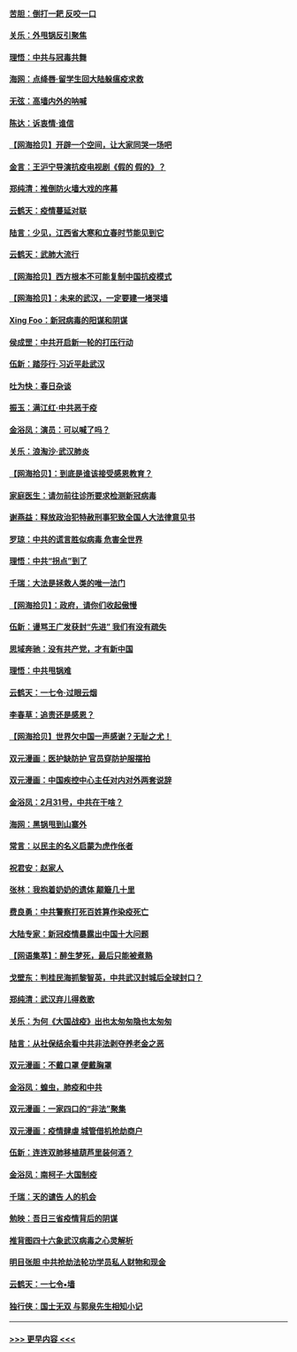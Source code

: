 #### [苦胆：倒打一耙 反咬一口](../pages/nsc993/n11944542.md?t=03170502) 
#### [关乐：外甩锅反引聚焦](../pages/nsc993/n11944211.md?t=03170502) 
#### [理悟：中共与冠毒共舞](../pages/nsc993/n11944197.md?t=03170502) 
#### [海网：点绛唇‧留学生回大陆躲瘟疫求救](../pages/nsc993/n11944043.md?t=03170502) 
#### [无弦：高墙内外的呐喊](../pages/nsc993/n11943684.md?t=03170502) 
#### [陈达：诉衷情·谁信](../pages/nsc993/n11942899.md?t=03170502) 
#### [【网海拾贝】开辟一个空间，让大家同哭一场吧](../pages/nsc993/n11942165.md?t=03170502) 
#### [金言：王沪宁导演抗疫电视剧《假的 假的》？](../pages/nsc993/n11941510.md?t=03170502) 
#### [郑纯清：推倒防火墙大戏的序幕](../pages/nsc993/n11940838.md?t=03170502) 
#### [云鹤天：疫情蔓延对联](../pages/nsc993/n11940579.md?t=03170502) 
#### [陆言：少见，江西省大寒和立春时节能见到它](../pages/nsc993/n11939983.md?t=03170502) 
#### [云鹤天：武肺大流行](../pages/nsc993/n11939902.md?t=03170502) 
#### [【网海拾贝】西方根本不可能复制中国抗疫模式](../pages/nsc993/n11939725.md?t=03170502) 
#### [【网海拾贝】：未来的武汉，一定要建一堵哭墙](../pages/nsc993/n11938684.md?t=03170502) 
#### [Xing Foo：新冠病毒的阳谋和阴谋](../pages/nsc993/n11936086.md?t=03170502) 
#### [侯成罡：中共开启新一轮的打压行动](../pages/nsc993/n11935730.md?t=03170502) 
#### [伍新：踏莎行‧习近平赴武汉](../pages/nsc993/n11935157.md?t=03170502) 
#### [吐为快：春日杂谈](../pages/nsc993/n11934776.md?t=03170502) 
#### [振玉：满江红‧中共恶于疫](../pages/nsc993/n11934647.md?t=03170502) 
#### [金浴凤：演员：可以喊了吗？](../pages/nsc993/n11934602.md?t=03170502) 
#### [关乐：浪淘沙·武汉肺炎](../pages/nsc993/n11931792.md?t=03170502) 
#### [【网海拾贝】：到底是谁该接受感恩教育？](../pages/nsc993/n11931552.md?t=03170502) 
#### [家庭医生：请勿前往诊所要求检测新冠病毒](../pages/nsc993/n11929190.md?t=03170502) 
#### [谢燕益：释放政治犯特赦刑事犯致全国人大法律意见书](../pages/nsc993/n11928978.md?t=03170502) 
#### [罗琼：中共的谎言胜似病毒 危害全世界](../pages/nsc993/n11922636.md?t=03170502) 
#### [理悟：中共“拐点”到了](../pages/nsc993/n11928496.md?t=03170502) 
#### [千瑞：大法是拯救人类的唯一法门](../pages/nsc993/n11927637.md?t=03170502) 
#### [【网海拾贝】：政府，请你们收起傲慢](../pages/nsc993/n11926932.md?t=03170502) 
#### [伍新：谩骂王广发获封“先进” 我们有没有疏失](../pages/nsc993/n11926101.md?t=03170502) 
#### [思域奔驰：没有共产党，才有新中国](../pages/nsc993/n11926058.md?t=03170502) 
#### [理悟：中共甩锅难](../pages/nsc993/n11925355.md?t=03170502) 
#### [云鹤天：一七令·过眼云烟](../pages/nsc993/n11925284.md?t=03170502) 
#### [李春草：追责还是感恩？](../pages/nsc993/n11925274.md?t=03170502) 
#### [【网海拾贝】世界欠中国一声感谢？无耻之尤！](../pages/nsc993/n11925239.md?t=03170502) 
#### [双元漫画：医护缺防护 官员穿防护服摆拍](../pages/nsc993/n11923899.md?t=03170502) 
#### [双元漫画：中国疾控中心主任对内对外两套说辞](../pages/nsc993/n11921994.md?t=03170502) 
#### [金浴凤：2月31号，中共在干啥？](../pages/nsc993/n11922706.md?t=03170502) 
#### [海网：黑锅甩到山寨外](../pages/nsc993/n11922688.md?t=03170502) 
#### [常言：以民主的名义启蒙为虎作伥者](../pages/nsc993/n11922217.md?t=03170502) 
#### [祝君安：赵家人](../pages/nsc993/n11922209.md?t=03170502) 
#### [张林：我抱着奶奶的遗体 颠簸几十里](../pages/nsc993/n11920945.md?t=03170502) 
#### [费良勇：中共警察打死百姓算作染疫死亡](../pages/nsc993/n11919264.md?t=03170502) 
#### [大陆专家：新冠疫情暴露出中国十大问题](../pages/nsc993/n11919187.md?t=03170502) 
#### [【网语集萃】：醉生梦死，最后只能被煮熟](../pages/nsc993/n11918994.md?t=03170502) 
#### [戈壁东：判桂民海抓黎智英，中共武汉封城后全球封口？](../pages/nsc993/n11917982.md?t=03170502) 
#### [郑纯清：武汉弃儿得救歌](../pages/nsc993/n11917881.md?t=03170502) 
#### [关乐：为何《大国战疫》出也太匆匆隐也太匆匆](../pages/nsc993/n11917792.md?t=03170502) 
#### [陆言：从社保结余看中共非法剥夺养老金之恶](../pages/nsc993/n11917084.md?t=03170502) 
#### [双元漫画：不戴口罩 便戴胸罩](../pages/nsc993/n11916447.md?t=03170502) 
#### [金浴凤：蝗虫，肺疫和中共](../pages/nsc993/n11916904.md?t=03170502) 
#### [双元漫画：一家四口的“非法”聚集](../pages/nsc993/n11916378.md?t=03170502) 
#### [双元漫画：疫情肆虐 城管借机抢劫商户](../pages/nsc993/n11916310.md?t=03170502) 
#### [伍新：连连双肺移植葫芦里装何酒？](../pages/nsc993/n11913667.md?t=03170502) 
#### [金浴凤：南柯子·大国制疫](../pages/nsc993/n11913657.md?t=03170502) 
#### [千瑞：天的谴告  人的机会](../pages/nsc993/n11913309.md?t=03170502) 
#### [勉映：吾日三省疫情背后的阴谋](../pages/nsc993/n11913079.md?t=03170502) 
#### [推背图四十六象武汉病毒之心灵解析](../pages/nsc993/n11911761.md?t=03170502) 
#### [明目张胆 中共抢劫法轮功学员私人财物和现金](../pages/nsc993/n11910262.md?t=03170502) 
#### [云鹤天：一七令▪墙](../pages/nsc993/n11910627.md?t=03170502) 
#### [独行侠：国士无双 与郭泉先生相知小记](../pages/nsc993/n11910613.md?t=03170502) 

----
#### [ >>> 更早内容 <<< ](../indexes/nsc993-earlier.md)
